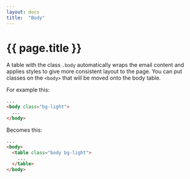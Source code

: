 ```yaml
---
layout: docs
title:  "Body"
---
```

<h1 class="mt-0">{{ page.title }}</h1>

A table with the class `.body` automatically wraps the email content and applies styles to give more consistent layout to the page. You can put classes on the `<body>` that will be moved onto the body table.

For example this:
```html
...
<body class="bg-light">
  ...
</body>
```

Becomes this:
```html
...
<body>
  <table class="body bg-light">
    ...
  </table>
</body>
```
